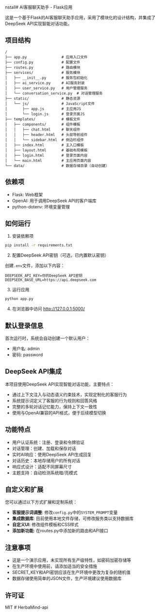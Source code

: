 nstall# AI客服聊天助手 - Flask应用

这是一个基于Flask的AI客服聊天助手应用，采用了模块化的设计结构，并集成了DeepSeek API实现智能对话功能。

## 项目结构

```
/
├── app.py                # 应用入口文件
├── config.py             # 配置文件
├── routes.py             # 路由模块
├── services/             # 服务模块
│   ├── __init__.py       # 服务包初始化
│   ├── ai_service.py     # AI服务封装
│   ├── user_service.py   # 用户管理服务
│   └── conversation_service.py  # 对话管理服务
├── static/               # 静态资源
│   └── js/               # JavaScript文件
│       ├── app.js        # 主应用JS
│       └── login.js      # 登录页面JS
├── templates/            # 模板文件
│   ├── components/       # 组件模板
│   │   ├── chat.html     # 聊天组件
│   │   ├── header.html   # 头部导航组件
│   │   └── sidebar.html  # 侧边栏组件
│   ├── index.html        # 主入口模板
│   ├── layout.html       # 基础布局模板
│   ├── login.html        # 登录页面内容
│   └── main.html         # 主应用页面内容
└── data/                 # 数据存储目录（自动创建）
```

## 依赖项

- Flask: Web框架
- OpenAI: 用于调用DeepSeek API的客户端库 
- python-dotenv: 环境变量管理

## 如何运行

1. 安装依赖项

```bash
pip install -r requirements.txt
```

2. 配置DeepSeek API密钥（可选，已内置默认密钥）

创建`.env`文件，添加以下内容：

```
DEEPSEEK_API_KEY=你的DeepSeek API密钥
DEEPSEEK_BASE_URL=https://api.deepseek.com
```

3. 运行应用

```bash
python app.py
```

4. 在浏览器中访问 http://127.0.0.1:5000/

## 默认登录信息

首次运行时，系统会自动创建一个默认用户：

- 用户名: admin
- 密码: password

## DeepSeek API集成

本项目使用DeepSeek API实现智能对话功能，主要特点：

- 通过上下文注入与动态语义约束技术，实现定制化的客服行为
- 系统提示词定义了客服的行为规则和回答风格
- 完整的多轮对话记忆能力，保持上下文一致性
- 使用与OpenAI兼容的API格式，便于后续模型切换

## 功能特点

- 用户认证系统：注册、登录和令牌验证
- 对话管理：创建、加载和保存对话
- 实时AI响应：使用DeepSeek API生成回复
- 对话历史：本地存储用户的所有对话
- 响应式设计：适配不同屏幕尺寸
- 主题支持：自动检测系统暗/亮模式

## 自定义和扩展

您可以通过以下方式扩展和定制系统：

- **客服提示词调整**: 修改`config.py`中的`SYSTEM_PROMPT`变量
- **集成数据库**: 目前使用本地文件存储，可修改服务类以支持数据库
- **自定义UI**: 修改组件模板和CSS样式
- **添加新功能**: 在routes.py中添加新的路由和API接口

## 注意事项

- 这是一个演示应用，未实现所有生产级特性，如密码加密存储等
- 在生产环境中使用前，请添加适当的安全措施
- SECRET_KEY和API密钥应该在生产环境中更改为复杂的随机值
- 数据存储使用简单的JSON文件，生产环境建议使用数据库

## 许可证

MIT # HerbaMind-api
